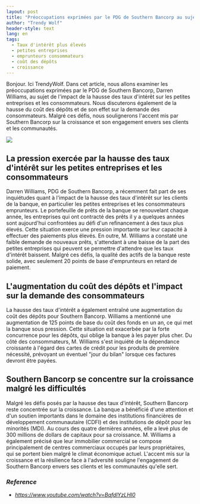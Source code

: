 ```yaml
---
layout: post
title: "Préoccupations exprimées par le PDG de Southern Bancorp au sujet de l'impact de la hausse des taux d'intérêt sur les petites entreprises et les consommateurs"
author: "Trendy Wolf"
header-style: text
lang: en
tags:
  - Taux d'intérêt plus élevés
  - petites entreprises
  - emprunteurs consommateurs
  - coût des dépôts
  - croissance
---
```


Bonjour. Ici TrendyWolf. Dans cet article, nous allons examiner les préoccupations exprimées par le PDG de Southern Bancorp, Darren Williams, au sujet de l'impact de la hausse des taux d'intérêt sur les petites entreprises et les consommateurs. Nous discuterons également de la hausse du coût des dépôts et de son effet sur la demande des consommateurs. Malgré ces défis, nous soulignerons l'accent mis par Southern Bancorp sur la croissance et son engagement envers ses clients et les communautés.

<img
    src="https://i.ytimg.com/vi/BqfdlYzLHI0/hqdefault.jpg"
/>


## La pression exercée par la hausse des taux d'intérêt sur les petites entreprises et les consommateurs
Darren Williams, PDG de Southern Bancorp, a récemment fait part de ses inquiétudes quant à l'impact de la hausse des taux d'intérêt sur les clients de la banque, en particulier les petites entreprises et les consommateurs emprunteurs. Le portefeuille de prêts de la banque se renouvelant chaque année, les entreprises qui ont contracté des prêts il y a quelques années sont aujourd'hui confrontées au défi d'un refinancement à des taux plus élevés. Cette situation exerce une pression importante sur leur capacité à effectuer des paiements plus élevés. En outre, M. Williams a constaté une faible demande de nouveaux prêts, s'attendant à une baisse de la part des petites entreprises qui peuvent se permettre d'attendre que les taux d'intérêt baissent. Malgré ces défis, la qualité des actifs de la banque reste solide, avec seulement 20 points de base d'emprunteurs en retard de paiement.

## L'augmentation du coût des dépôts et l'impact sur la demande des consommateurs
La hausse des taux d'intérêt a également entraîné une augmentation du coût des dépôts pour Southern Bancorp. Williams a mentionné une augmentation de 125 points de base du coût des fonds en un an, ce qui met la banque sous pression. Cette situation est exacerbée par la forte concurrence pour les dépôts, qui oblige la banque à les payer plus cher. Du côté des consommateurs, M. Williams s'est inquiété de la dépendance croissante à l'égard des cartes de crédit pour les produits de première nécessité, prévoyant un éventuel "jour du bilan" lorsque ces factures devront être payées.

## Southern Bancorp se concentre sur la croissance malgré les difficultés
Malgré les défis posés par la hausse des taux d'intérêt, Southern Bancorp reste concentrée sur la croissance. La banque a bénéficié d'une attention et d'un soutien importants dans le domaine des institutions financières de développement communautaire (CDFI) et des institutions de dépôt pour les minorités (MDI). Au cours des quatre dernières années, elle a levé plus de 300 millions de dollars de capitaux pour sa croissance. M. Williams a également précisé que leur immobilier commercial se compose principalement de centres commerciaux occupés par leurs propriétaires, qui se portent bien malgré le climat économique actuel. L'accent mis sur la croissance et la résilience face à l'adversité souligne l'engagement de Southern Bancorp envers ses clients et les communautés qu'elle sert.


### _Reference_
- _https://www.youtube.com/watch?v=BqfdlYzLHI0_

